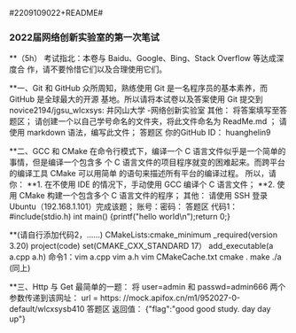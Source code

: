 #2209109022+README#
### 2022届网络创新实验室的第一次笔试
**（5h）
考试指北：本卷与 Baidu、Google、Bing、Stack Overflow 等达成深度合
作，请不要怜惜它们以及合理使用它们。


**一、Git 和 GitHub
众所周知，熟练使用 Git 是一名程序员的基本素养，而 GitHub 是全球最大的开源
基地。所以请将本试卷以及答案使用 Git 提交到
novice2194/jgsu_wlcxsys: 井冈山大学 -网络创新实验室
其他：
将答案填写至答题区；
请创建一个以自己学号命名的文件夹，将此文件命名为 ReadMe.md ；
请使用 markdown 语法，编写此文件；
答题区
你的GitHub ID： huanghelin9


**二、GCC 和 CMake
在命令行模式下，编译一个 C 语言文件似乎是一个简单的事情，但是编译一个包含多
个 C 语言文件的项目程序就变的困难起来。而跨平台的编译工具 CMake 可以用简单
的语句来描述所有平台的编译过程。
所以，请你：
**1. 在不使用 IDE 的情况下，手动使用 GCC 编译个 C 语言文件；
**2. 使用 CMake 构建一个包含多个 C 语言文件的程序；
其他：
请使用 SSH 登录 Ubuntu（192.168.1.101）完成该题；
账号：密码：
答题区
代码1：#include(stdio.h)
int main()
{printf("hello world\n");return 0;}

**(请自行添加代码2，......)
CMakeLists:cmake_minimum
_required(version 3.20)
project(code)
set(CMAKE_CXX_STANDARD 17）
add_executable(a a.cpp a.h)
命令1：vim a.cpp
vim a.h
vim CMakeCache.txt
cmake .
make
./a
(同上)


**三、Http 与 Get
最简单的一题：
将 user=admin 和 passwd=admin666 两个参数传递到该网址：
url = https: //mock.apifox.cn/m1/952027-0-default/wlcxsysb410
答题区
返回值： {"flag":"good good study.  day day up"}

